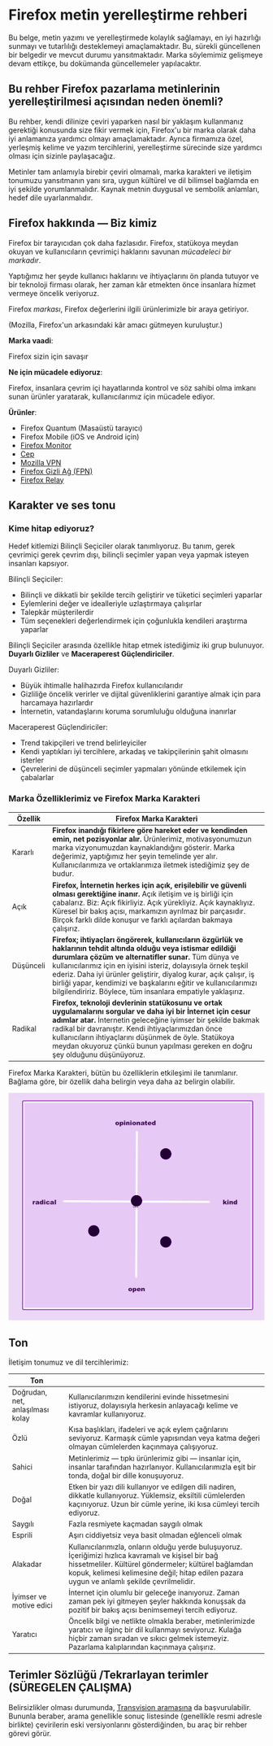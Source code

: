 # Firefox metin yerelleştirme rehberi

Bu belge, metin yazımı ve yerelleştirmede kolaylık sağlamayı, en iyi hazırlığı sunmayı ve tutarlılığı desteklemeyi amaçlamaktadır. Bu, sürekli güncellenen bir belgedir ve mevcut durumu yansıtmaktadır. Marka söylemimiz gelişmeye devam ettikçe, bu dokümanda güncellemeler yapılacaktır.

## Bu rehber Firefox pazarlama metinlerinin yerelleştirilmesi açısından neden önemli?

Bu rehber, kendi dilinize çeviri yaparken nasıl bir yaklaşım kullanmanız gerektiği konusunda size fikir vermek için, Firefox'u bir marka olarak daha iyi anlamanıza yardımcı olmayı amaçlamaktadır. Ayrıca firmamıza özel, yerleşmiş kelime ve yazım tercihlerini, yerelleştirme sürecinde size yardımcı olması için sizinle paylaşacağız.

Metinler tam anlamıyla birebir çeviri olmamalı, marka karakteri ve iletişim tonumuzu yansıtmanın yanı sıra, uygun kültürel ve dil bilimsel bağlamda en iyi şekilde yorumlanmalıdır. Kaynak metnin duygusal ve sembolik anlamları, hedef dile uyarlanmalıdır.

## Firefox hakkında — Biz kimiz

Firefox bir tarayıcıdan çok daha fazlasıdır. Firefox, statükoya meydan okuyan ve kullanıcıların çevrimiçi haklarını savunan *mücadeleci bir markadır*.

Yaptığımız her şeyde kullanıcı haklarını ve ihtiyaçlarını ön planda tutuyor ve bir teknoloji firması olarak, her zaman kâr etmekten önce insanlara hizmet vermeye öncelik veriyoruz.

Firefox *markası*, Firefox değerlerini ilgili ürünlerimizle bir araya getiriyor.

(Mozilla, Firefox'un arkasındaki kâr amacı gütmeyen kuruluştur.)

**Marka vaadi**:

Firefox sizin için savaşır

**Ne için mücadele ediyoruz**:

Firefox, insanlara çevrim içi hayatlarında kontrol ve söz sahibi olma imkanı sunan ürünler yaratarak, kullanıcılarımız için mücadele ediyor.

**Ürünler**:

* Firefox Quantum (Masaüstü tarayıcı)
* Firefox Mobile (iOS ve Android için)
* [Firefox Monitor](https://monitor.firefox.com/)
* [Cep](https://play.google.com/store/apps/)
* [Mozilla VPN](https://vpn.mozilla.org/)
* [Firefox Gizli Ağ (FPN)](https://fpn.firefox.com/)
* [Firefox Relay](https://relay.firefox.com/)

## Karakter ve ses tonu

### Kime hitap ediyoruz?

Hedef kitlemizi Bilinçli Seçiciler olarak tanımlıyoruz. Bu tanım, gerek çevrimiçi gerek çevrim dışı, bilinçli seçimler yapan veya yapmak isteyen insanları kapsıyor.

Bilinçli Seçiciler:

* Bilinçli ve dikkatli bir şekilde tercih geliştirir ve tüketici seçimleri yaparlar
* Eylemlerini değer ve idealleriyle uzlaştırmaya çalışırlar
* Talepkâr müşterilerdir
* Tüm seçenekleri değerlendirmek için çoğunlukla kendileri araştırma yaparlar

Bilinçli Seçiciler arasında özellikle hitap etmek istediğimiz iki grup bulunuyor. **Duyarlı Gizliler** ve **Maceraperest Güçlendiriciler**.

Duyarlı Gizliler:

* Büyük ihtimalle halihazırda Firefox kullanıcılarıdır
* Gizliliğe öncelik verirler ve dijital güvenliklerini garantiye almak için para harcamaya hazırlardır
* İnternetin, vatandaşlarını koruma sorumluluğu olduğuna inanırlar

Maceraperest Güçlendiriciler:

* Trend takipçileri ve trend belirleyiciler
* Kendi yaptıkları iyi tercihlere, arkadaş ve takipçilerinin şahit olmasını isterler
* Çevrelerini de düşünceli seçimler yapmaları yönünde etkilemek için çabalarlar

### Marka Özelliklerimiz ve Firefox Marka Karakteri

| **Özellik** |                                                                                                                                                                                                              **Firefox Marka Karakteri**                                                                                                                                                                                                              |
|-------------|-------------------------------------------------------------------------------------------------------------------------------------------------------------------------------------------------------------------------------------------------------------------------------------------------------------------------------------------------------------------------------------------------------------------------------------------------------|
| Kararlı     | **Firefox inandığı fikirlere göre hareket eder ve kendinden emin, net pozisyonlar alır.** Ürünlerimiz, motivasyonumuzun marka vizyonumuzdan kaynaklandığını gösterir. Marka değerimiz, yaptığımız her şeyin temelinde yer alır. Kullanıcılarımıza ve ortaklarımıza iletmek istediğimiz şey de budur.                                                                                                                                                  |
| Açık        | **Firefox, İnternetin herkes için açık, erişilebilir ve güvenli olması gerektiğine inanır.** Açık iletişim ve iş birliği için çabalarız. Biz: Açık fikirliyiz. Açık yürekliyiz. Açık kaynaklıyız. Küresel bir bakış açısı, markamızın ayrılmaz bir parçasıdır. Birçok farklı dilde konuşur ve farklı açılardan bakmaya çalışırız.                                                                                                                     |
| Düşünceli   | **Firefox; ihtiyaçları öngörerek, kullanıcıların özgürlük ve haklarının tehdit altında olduğu veya istismar edildiği durumlara çözüm ve alternatifler sunar.** Tüm dünya ve kullanıcılarımız için en iyisini isteriz, dolayısıyla örnek teşkil ederiz. Daha iyi ürünler geliştirir, diyalog kurar, açık çalışır, iş birliği yapar, kendimizi ve başkalarını eğitir ve kullanıcılarımızı bilgilendiririz. Böylece, tüm insanlara empatiyle yaklaşırız. |
| Radikal     | **Firefox, teknoloji devlerinin statükosunu ve ortak uygulamalarını sorgular ve daha iyi bir İnternet için cesur adımlar atar.** İnternetin geleceğine iyimser bir şekilde bakmak radikal bir davranıştır. Kendi ihtiyaçlarımızdan önce kullanıcıların ihtiyaçlarını düşünmek de öyle. Statükoya meydan okuyoruz çünkü bunun yapılması gereken en doğru şey olduğunu düşünüyoruz.                                                                     |

Firefox Marka Karakteri, bütün bu özelliklerin etkileşimi ile tanımlanır. Bağlama göre, bir özellik daha belirgin veya daha az belirgin olabilir.

![Firefox Karakter Matrisi](../images/firefox_marketing/firefox_personality_en.png)

## Ton

İletişim tonumuz ve dil tercihlerimiz:

|               Ton                |                                                                                                                                                                                                                                                              |
|----------------------------------|--------------------------------------------------------------------------------------------------------------------------------------------------------------------------------------------------------------------------------------------------------------|
| Doğrudan, net, anlaşılması kolay | Kullanıcılarımızın kendilerini evinde hissetmesini istiyoruz, dolayısıyla herkesin anlayacağı kelime ve kavramlar kullanıyoruz.                                                                                                                              |
| Özlü                             | Kısa başlıkları, ifadeleri ve açık eylem çağrılarını seviyoruz.  Karmaşık cümle yapısından veya katma değeri olmayan cümlelerden kaçınmaya çalışıyoruz.                                                                                                      |
| Sahici                           | Metinlerimiz — tıpkı ürünlerimiz gibi — insanlar için, insanlar tarafından hazırlanıyor. Kullanıcılarımızla eşit bir tonda, doğal bir dille konuşuyoruz.                                                                                                     |
| Doğal                            | Etken bir yazı dili kullanıyor ve edilgen dili nadiren, dikkatle kullanıyoruz. Yüklemsiz, eksiltili cümlelerden kaçınıyoruz. Uzun bir cümle yerine, iki kısa cümleyi tercih ediyoruz.                                                                        |
| Saygılı                          | Fazla resmiyete kaçmadan saygılı olmak                                                                                                                                                                                                                       |
| Esprili                          | Aşırı ciddiyetsiz veya basit olmadan eğlenceli olmak                                                                                                                                                                                                         |
| Alakadar                         | Kullanıcılarımızla, onların olduğu yerde buluşuyoruz. İçeriğimizi hızlıca kavramalı ve kişisel bir bağ hissetmeliler. Kültürel göndermeler; kültürel bağlamdan kopuk, kelimesi kelimesine değil; hitap edilen pazara uygun ve anlamlı şekilde çevrilmelidir. |
| İyimser ve motive edici          | İnternet için olumlu bir geleceğe inanıyoruz. Zaman zaman pek iyi gitmeyen şeyler hakkında konuşsak da pozitif bir bakış açısı benimsemeyi tercih ediyoruz.                                                                                                  |
| Yaratıcı                         | Öncelik bilgi ve netlikte olmakla beraber, metinlerimizde yaratıcı ve ilginç bir dil kullanmayı seviyoruz. Kulağa hiçbir zaman sıradan ve sıkıcı gelmek istemeyiz. Pazarlama kalıplarından kaçınmaya çalışırız.                                              |

## Terimler Sözlüğü /Tekrarlayan terimler (SÜREGELEN ÇALIŞMA)

Belirsizlikler olması durumunda, [Transvision aramasına](https://transvision.mozfr.org/) da başvurulabilir. Bununla beraber, arama genellikle sonuç listesinde (genellikle resmi adresle birlikte) çevirilerin eski versiyonlarını gösterdiğinden, bu araç bir rehber görevi görür.
